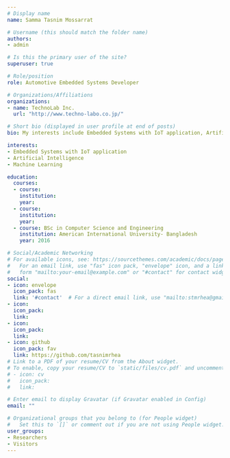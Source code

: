```yaml
---
# Display name
name: Samma Tasnim Mossarrat

# Username (this should match the folder name)
authors:
- admin

# Is this the primary user of the site?
superuser: true

# Role/position
role: Automotive Embedded Systems Developer

# Organizations/Affiliations
organizations:
- name: TechnoLab Inc.
  url: "http://www.techno-labo.co.jp/"

# Short bio (displayed in user profile at end of posts)
bio: My interests include Embedded Systems with IoT application, Artificial Intelligence, Machine Learning.

interests:
- Embedded Systems with IoT application
- Artificial Intelligence
- Machine Learning

education:
  courses:
  - course: 
    institution: 
    year: 
  - course: 
    institution: 
    year: 
  - course: BSc in Computer Science and Engineering
    institution: American International University- Bangladesh
    year: 2016

# Social/Academic Networking
# For available icons, see: https://sourcethemes.com/academic/docs/page-builder/#icons
#   For an email link, use "fas" icon pack, "envelope" icon, and a link in the
#   form "mailto:your-email@example.com" or "#contact" for contact widget.
social:
- icon: envelope
  icon_pack: fas
  link: '#contact'  # For a direct email link, use "mailto:stmrhea@gmail.com".
- icon: 
  icon_pack: 
  link: 
- icon: 
  icon_pack: 
  link: 
- icon: github
  icon_pack: fav
  link: https://github.com/tasnimrhea
# Link to a PDF of your resume/CV from the About widget.
# To enable, copy your resume/CV to `static/files/cv.pdf` and uncomment the lines below.
# - icon: cv
#   icon_pack: 
#   link: 

# Enter email to display Gravatar (if Gravatar enabled in Config)
email: ""

# Organizational groups that you belong to (for People widget)
#   Set this to `[]` or comment out if you are not using People widget.
user_groups:
- Researchers
- Visitors
---
```



